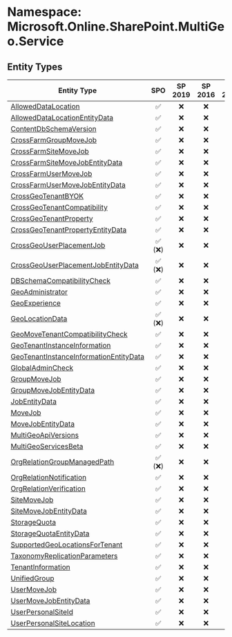 # Namespace: Microsoft.Online.SharePoint.MultiGeo.Service

## Entity Types

Entity Type | SPO | SP 2019 | SP 2016 | SP 2013
----------|:---:|:-------:|:-------:|:-------:
[AllowedDataLocation](./EntityTypes/AllowedDataLocation.md) | ✅ | ❌ | ❌ | ❌
[AllowedDataLocationEntityData](./EntityTypes/AllowedDataLocationEntityData.md) | ✅ | ❌ | ❌ | ❌
[ContentDbSchemaVersion](./EntityTypes/ContentDbSchemaVersion.md) | ✅ | ❌ | ❌ | ❌
[CrossFarmGroupMoveJob](./EntityTypes/CrossFarmGroupMoveJob.md) | ✅ | ❌ | ❌ | ❌
[CrossFarmSiteMoveJob](./EntityTypes/CrossFarmSiteMoveJob.md) | ✅ | ❌ | ❌ | ❌
[CrossFarmSiteMoveJobEntityData](./EntityTypes/CrossFarmSiteMoveJobEntityData.md) | ✅ | ❌ | ❌ | ❌
[CrossFarmUserMoveJob](./EntityTypes/CrossFarmUserMoveJob.md) | ✅ | ❌ | ❌ | ❌
[CrossFarmUserMoveJobEntityData](./EntityTypes/CrossFarmUserMoveJobEntityData.md) | ✅ | ❌ | ❌ | ❌
[CrossGeoTenantBYOK](./EntityTypes/CrossGeoTenantBYOK.md) | ✅ | ❌ | ❌ | ❌
[CrossGeoTenantCompatibility](./EntityTypes/CrossGeoTenantCompatibility.md) | ✅ | ❌ | ❌ | ❌
[CrossGeoTenantProperty](./EntityTypes/CrossGeoTenantProperty.md) | ✅ | ❌ | ❌ | ❌
[CrossGeoTenantPropertyEntityData](./EntityTypes/CrossGeoTenantPropertyEntityData.md) | ✅ | ❌ | ❌ | ❌
[CrossGeoUserPlacementJob](./EntityTypes/CrossGeoUserPlacementJob.md) | ✅ (❌) | ❌ | ❌ | ❌
[CrossGeoUserPlacementJobEntityData](./EntityTypes/CrossGeoUserPlacementJobEntityData.md) | ✅ (❌) | ❌ | ❌ | ❌
[DBSchemaCompatibilityCheck](./EntityTypes/DBSchemaCompatibilityCheck.md) | ✅ | ❌ | ❌ | ❌
[GeoAdministrator](./EntityTypes/GeoAdministrator.md) | ✅ | ❌ | ❌ | ❌
[GeoExperience](./EntityTypes/GeoExperience.md) | ✅ | ❌ | ❌ | ❌
[GeoLocationData](./EntityTypes/GeoLocationData.md) | ✅ (❌) | ❌ | ❌ | ❌
[GeoMoveTenantCompatibilityCheck](./EntityTypes/GeoMoveTenantCompatibilityCheck.md) | ✅ | ❌ | ❌ | ❌
[GeoTenantInstanceInformation](./EntityTypes/GeoTenantInstanceInformation.md) | ✅ | ❌ | ❌ | ❌
[GeoTenantInstanceInformationEntityData](./EntityTypes/GeoTenantInstanceInformationEntityData.md) | ✅ | ❌ | ❌ | ❌
[GlobalAdminCheck](./EntityTypes/GlobalAdminCheck.md) | ✅ | ❌ | ❌ | ❌
[GroupMoveJob](./EntityTypes/GroupMoveJob.md) | ✅ | ❌ | ❌ | ❌
[GroupMoveJobEntityData](./EntityTypes/GroupMoveJobEntityData.md) | ✅ | ❌ | ❌ | ❌
[JobEntityData](./EntityTypes/JobEntityData.md) | ✅ | ❌ | ❌ | ❌
[MoveJob](./EntityTypes/MoveJob.md) | ✅ | ❌ | ❌ | ❌
[MoveJobEntityData](./EntityTypes/MoveJobEntityData.md) | ✅ | ❌ | ❌ | ❌
[MultiGeoApiVersions](./EntityTypes/MultiGeoApiVersions.md) | ✅ | ❌ | ❌ | ❌
[MultiGeoServicesBeta](./EntityTypes/MultiGeoServicesBeta.md) | ✅ | ❌ | ❌ | ❌
[OrgRelationGroupManagedPath](./EntityTypes/OrgRelationGroupManagedPath.md) | ✅ (❌) | ❌ | ❌ | ❌
[OrgRelationNotification](./EntityTypes/OrgRelationNotification.md) | ✅ | ❌ | ❌ | ❌
[OrgRelationVerification](./EntityTypes/OrgRelationVerification.md) | ✅ | ❌ | ❌ | ❌
[SiteMoveJob](./EntityTypes/SiteMoveJob.md) | ✅ | ❌ | ❌ | ❌
[SiteMoveJobEntityData](./EntityTypes/SiteMoveJobEntityData.md) | ✅ | ❌ | ❌ | ❌
[StorageQuota](./EntityTypes/StorageQuota.md) | ✅ | ❌ | ❌ | ❌
[StorageQuotaEntityData](./EntityTypes/StorageQuotaEntityData.md) | ✅ | ❌ | ❌ | ❌
[SupportedGeoLocationsForTenant](./EntityTypes/SupportedGeoLocationsForTenant.md) | ✅ | ❌ | ❌ | ❌
[TaxonomyReplicationParameters](./EntityTypes/TaxonomyReplicationParameters.md) | ✅ | ❌ | ❌ | ❌
[TenantInformation](./EntityTypes/TenantInformation.md) | ✅ | ❌ | ❌ | ❌
[UnifiedGroup](./EntityTypes/UnifiedGroup.md) | ✅ | ❌ | ❌ | ❌
[UserMoveJob](./EntityTypes/UserMoveJob.md) | ✅ | ❌ | ❌ | ❌
[UserMoveJobEntityData](./EntityTypes/UserMoveJobEntityData.md) | ✅ | ❌ | ❌ | ❌
[UserPersonalSiteId](./EntityTypes/UserPersonalSiteId.md) | ✅ | ❌ | ❌ | ❌
[UserPersonalSiteLocation](./EntityTypes/UserPersonalSiteLocation.md) | ✅ | ❌ | ❌ | ❌